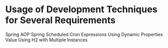 # Usage of Development Techniques for Several Requirements

Spring AOP 
Spring Scheduled 
Cron Expressions 
Using Dynamic Properties Value 
Using H2 with Multiple Instances
